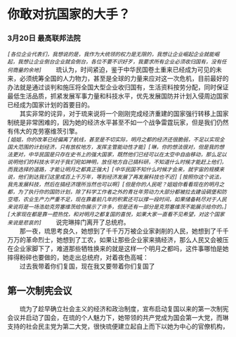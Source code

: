 # 你敢对抗国家的大手？
### 3月20日 最高联邦法院
*```[各位企业代表们，我想说的是，我作为大统领的权力是无限的，我想让企业崛起企业就能崛起，我想让企业倒台企业就会倒台，各位不要不识好歹，我要求所有企业必须收归国有，没有任何商量的余地]```*
&emsp;&emsp;琉认为，时间紧迫，鉴于中华民国卷土重来已经成为可见的未来，必须统筹全国的人力物力，甚至是全球的力量来应对这一次危机，目前最好的办法就是通过谈判和施压将全国大型企业收归国有，生活资料按劳分配，同时保证最低生活品质，抓紧发展军事力量和科技水平，优先发展国防并计划入侵周边国家已经成为国家计划的首要目的。  
&emsp;&emsp;其实非常的诧异，对于琉来说将一个刚刚完成经济重建的国家强行转移上国家制统是非常困难的，因为她的经济水平甚至不如一个战争雷霆玩家，但是我们仍然有伟大的克劳塞维茨引擎。  
*```[姐姐，你的改革已经偏离了航线，甚至是不切实际，明月之都的经济还很脆弱，不足以实现全国大范围的计划经济，只有放权地方，发挥主管能动性才能]```*
*```[琳，你的想法很对，但是我的想法更对，中华民国是只存在史书上的强大国家，既然他们已经可以在太空中自由移动，那么足以说明他们的科技水平对于我们宛如神明，放任地方自己搞科研，不知道什么时候才能赶上他们，而我选择的道路，才能让明月之都真正强大]```*
*```[中华民国不知什么时候才会来，就宇宙的规模来说，他们到达我们这里成百上千万年，等到经济发展了再发展科技也不迟]```*
*```[按照你这个说法，我先发展科技，然后在搞经济理所当然也可以啊]```*
*```[但是你的人民呢？姐姐你看看现在的明月之都，为了执行你的国防计划，除了科学工作者之外的青壮年劳动力大部分都被拉去建设碉堡和防空塔，农业生产力严重不足，现在靠着前几年的积累还可以撑一段时间，如果储备耗尽对于人民来说将是一场浩劫克劳塞维茨给你展示了许多，但是还有一部分是克劳塞维茨不能展示给你的。][大家现在都是靠一腔热忱，和对明月之都复国的喜悦，如果大家一直看不见希望，对这个国家来说是悲哀的]```*
&emsp;&emsp;说完琳摔门离开了总统府。  
&emsp;&emsp;那一夜，琉思考良久，她想到了千千万万被企业家剥削的人民，她想到了千千万万的革命烈士，她想到了工农，如果让那些企业家来搞经济，那么人民又会被压在企业家脚下了，难道那些牺牲换来的就是这样一个明月之都吗，这件事哪怕是她摔得粉碎也要做的，她走出总统府，对着夜色高喊：  
&emsp;&emsp;过去我带着你们复国，现在我又要带着你们复国了  
## 第一次制宪会议
&emsp;&emsp;琉为了趁早确立社会主义的经济和政治制度，宣布启动复国以来的第一次制宪会议并启动了国会，在琉的个人魅力下，她带领的共产党成为国会第一大党，而琳支持的社会民主党为第二大党，很快琉便建立起自上而下以她为中心的官僚机构，  
